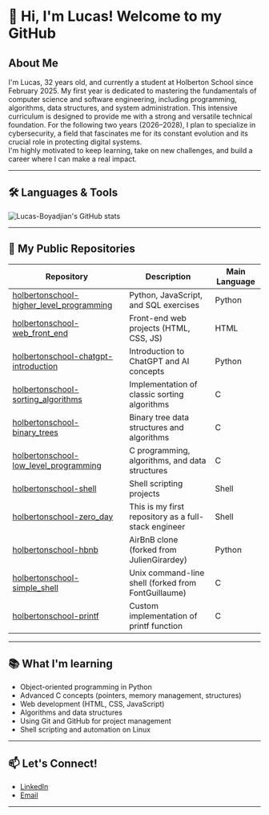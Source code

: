 # 👋 Hi, I'm Lucas! Welcome to my GitHub

## About Me

I'm Lucas, 32 years old, and currently a student at Holberton School since February 2025. My first year is dedicated to mastering the fundamentals of computer science and software engineering,
including programming, algorithms, data structures, and system administration. This intensive curriculum is designed to provide me with a strong and versatile technical foundation.
For the following two years (2026–2028), I plan to specialize in cybersecurity, a field that fascinates me for its constant evolution and its crucial role in protecting digital systems.  
I'm highly motivated to keep learning, take on new challenges, and build a career where I can make a real impact.

---

## 🛠️ Languages & Tools

![Lucas-Boyadjian's GitHub stats](https://github-readme-stats.vercel.app/api/top-langs/?username=Lucas-Boyadjian&layout=compact&theme=dark)

---

## 📂 My Public Repositories

| Repository | Description | Main Language |
|---|---|---|
| [holbertonschool-higher_level_programming](https://github.com/Lucas-Boyadjian/holbertonschool-higher_level_programming) | Python, JavaScript, and SQL exercises | Python |
| [holbertonschool-web_front_end](https://github.com/Lucas-Boyadjian/holbertonschool-web_front_end) | Front-end web projects (HTML, CSS, JS) | HTML |
| [holbertonschool-chatgpt-introduction](https://github.com/Lucas-Boyadjian/holbertonschool-chatgpt-introduction) | Introduction to ChatGPT and AI concepts | Python |
| [holbertonschool-sorting_algorithms](https://github.com/Lucas-Boyadjian/holbertonschool-sorting_algorithms) | Implementation of classic sorting algorithms | C |
| [holbertonschool-binary_trees](https://github.com/Lucas-Boyadjian/holbertonschool-binary_trees) | Binary tree data structures and algorithms | C |
| [holbertonschool-low_level_programming](https://github.com/Lucas-Boyadjian/holbertonschool-low_level_programming) | C programming, algorithms, and data structures | C |
| [holbertonschool-shell](https://github.com/Lucas-Boyadjian/holbertonschool-shell) | Shell scripting projects | Shell |
| [holbertonschool-zero_day](https://github.com/Lucas-Boyadjian/holbertonschool-zero_day) | This is my first repository as a full-stack engineer | Shell |
| [holbertonschool-hbnb](https://github.com/Lucas-Boyadjian/holbertonschool-hbnb) | AirBnB clone (forked from JulienGirardey) | Python |
| [holbertonschool-simple_shell](https://github.com/Lucas-Boyadjian/holbertonschool-simple_shell) | Unix command-line shell (forked from FontGuillaume) | C |
| [holbertonschool-printf](https://github.com/Lucas-Boyadjian/holbertonschool-printf) | Custom implementation of printf function | C |

---

## 📚 What I'm learning

- Object-oriented programming in Python
- Advanced C concepts (pointers, memory management, structures)
- Web development (HTML, CSS, JavaScript)
- Algorithms and data structures
- Using Git and GitHub for project management
- Shell scripting and automation on Linux

---

## 📫 Let's Connect!

- [LinkedIn](https://www.linkedin.com/in/lucas-boyadjian-535a4815b)
- [Email](luc.boyadjian@gmail.com)

---
